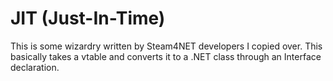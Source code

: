 # JIT (Just-In-Time)
This is some wizardry written by Steam4NET developers I copied over.
This basically takes a vtable and converts it to a .NET class through an Interface declaration.